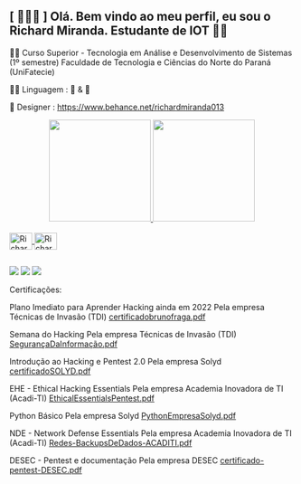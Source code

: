 ## [ 👨🏻‍💻 ] Olá. Bem vindo ao meu perfil, eu sou o Richard Miranda. Estudante de IOT 🧠💚

🧑‍🎓 Curso Superior - Tecnologia em Análise e Desenvolvimento de Sistemas (1º semestre)
Faculdade de Tecnologia e Ciências do Norte do Paraná (UniFatecie) 

👨‍💻 Linguagem : 🐍 & 🐧

🎨 Designer : https://www.behance.net/richardmiranda013


<div align="center">
  <a href="https://www.instagram.com/rhd_013/">
  <img height="180em" src="https://github-readme-stats.vercel.app/api?username=Bright013&show_icons=true&theme=dracula&include_all_commits=true&count_private=true"/>
  <img height="180em" src="https://github-readme-stats.vercel.app/api/top-langs/?username=Bright013&layout=compact&langs_count=7&theme=dracula"/>
</div>
<div style="display: inline_block"><br>
  <img align="center" alt="Richard-Linux" height="30" width="40" src="https://cdn.jsdelivr.net/gh/devicons/devicon/icons/linux/linux-original.svg" />
  <img align="center" alt="Richard-Python" height="30" width="40" src="https://cdn.jsdelivr.net/gh/devicons/devicon/icons/python/python-original.svg" />
 </div>
 
  ##
  
</div>
 
 
<div>
  
  <a href="https://www.instagram.com/rhd_013/" target="_blank"><img src="https://img.shields.io/badge/-Instagram-%23E4405F?style=for-the- badge&logo=instagram&logoColor=white" target="_blank"></a>
<a href="https://discord.com/channels/998353395964444692/998353396492939407" target="_blank"><img src="https://img.shields.io/badge/Discord-7289DA?style=for-the-badge&logo= discord&logoColor=white" target="_blank"></a>
  <a href="https://www.linkedin.com/in/richard-miranda-aa42a3208/" target="_blank"><img src="https://img.shields.io/badge/LinkedIn-0077B5"></a>
</div>






Certificações:








Plano Imediato para Aprender Hacking ainda em 2022 Pela empresa Técnicas de Invasão (TDI)
[certificadobrunofraga.pdf](https://github.com/Bright013/Bright013/files/9666929/certificadobrunofraga.pdf)



Semana do Hacking
Pela empresa Técnicas de Invasão (TDI)
[SegurançaDaInformação.pdf](https://github.com/Bright013/Bright013/files/9176516/SegurancaDaInformacao.pdf)


Introdução ao Hacking e Pentest 2.0
Pela empresa Solyd
[certificadoSOLYD.pdf](https://github.com/Bright013/Bright013/files/9176517/certificadoSOLYD.pdf)


EHE - Ethical Hacking Essentials
Pela empresa Academia Inovadora
de TI (Acadi-TI)
[EthicalEssentialsPentest.pdf](https://github.com/Bright013/Bright013/files/9176518/EthicalEssentialsPentest.pdf)

Python Básico
Pela empresa Solyd
[PythonEmpresaSolyd.pdf](https://github.com/Bright013/Bright013/files/9176724/PythonEmpresaSolyd.pdf)


NDE - Network Defense Essentials
Pela empresa Academia Inovadora de TI (Acadi-TI)
[Redes-BackupsDeDados-ACADITI.pdf](https://github.com/Bright013/Bright013/files/9257396/Redes-BackupsDeDados-ACADITI.pdf)

DESEC - Pentest e documentação
Pela empresa DESEC
[certificado-pentest-DESEC.pdf](https://github.com/Bright013/Bright013/files/10099619/certificado-pentest-DESEC.pdf)

